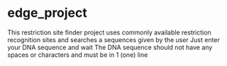 # edge_project
This restriction site finder project uses commonly available restriction recognition sites and searches a sequences given by the user
Just enter your DNA sequence and wait
The DNA sequence should not have any spaces or characters and must be in 1 (one) line 
